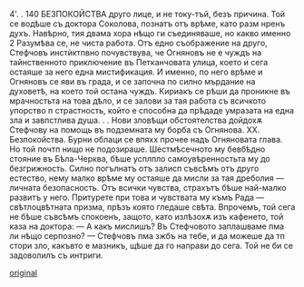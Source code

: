 ﻿4'. .
140	БЕЗПОКОЙСТВА
друго лице, и не току-тъй, безъ причина. Той се водѣше съ доктора Соколова, познатъ отъ врѣме, като разм нренъ духъ. Навѣрно, тия двама хора нѣщо ги съединяваше, но какво именно 2 Разумѣва се, не чиста работа. Отъ едно съображение на друго, Стефчовъ инстѝктпвно почувствува, че Огняновъ не е чуждъ на тайнственното приключение въ Петканчовата улица, което и сега остаяше за него една мистификация. И именно, по него врѣме и Огняновъ се яви въ града, и се започна по силно мърдание на духоветѣ, на което той остана чуждъ. Кириакъ се рѣши да проникне въ мрачностьта на това дѣло, и се залови за тая работа съ всичкото упорство п страстность, който е способна да прѣдаде умразата на една зла и завпстлива душа. . . Нови зловѣщи обстоятелства дойдохѫ Стефчову на помощь въ подземната му борба съ Огнянова.
XX.
Безпокойства.
Бурни облаци се впяхх прочее надъ Огняновата глава. Но той почтп нищо не подозираше. Шестмѣсечното му бевбѣдно стояние въ Бѣла-Черква, бѣше усплпло самоувѣренностьта му до безгрижность. Силно погълнатъ отъ залисп съвсѣмъ отъ друго естество, нему малко врѣме му остаяше да мисли за тая дреболия — личната безопасность. Отъ всички чувства, страхътъ бѣше най-малко развитъ у него. Притурете при това и чувствата му къмъ Рада — свѣтлоцвѣтната призма, прѣзъ която гледаше свѣта.
Впрочемъ, той сега не бѣше съвсѣмъ спокоенъ, защото, като излѣзохѫ изъ кафенето, той каза на доктора:
— А какъ мислишъ? Въ Стефчовото заплашваме пма ли нѣщо серпозно?
— Стефчовъ пма зжбъ на тебе, и да можеше да тп стори зло, какъвто е мазникъ, щѣше да го направи до сега. Той не би се задоволилъ съ интриги.

[original](images/159.jpg)